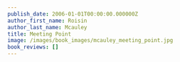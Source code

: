 ```yaml
---
publish_date: 2006-01-01T00:00:00.000000Z
author_first_name: Roisin
author_last_name: Mcauley
title: Meeting Point
image: /images/book_images/mcauley_meeting_point.jpg
book_reviews: []
---
```

